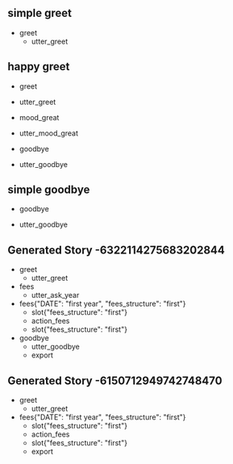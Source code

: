 ## simple greet
* greet
  - utter_greet

## happy greet
* greet
 - utter_greet
* mood_great
 - utter_mood_great
* goodbye
 - utter_goodbye

## simple goodbye
* goodbye
 - utter_goodbye
 


## Generated Story -6322114275683202844
* greet
    - utter_greet
* fees
    - utter_ask_year
* fees{"DATE": "first year", "fees_structure": "first"}
    - slot{"fees_structure": "first"}
    - action_fees
    - slot{"fees_structure": "first"}
* goodbye
    - utter_goodbye
    - export

## Generated Story -6150712949742748470
* greet
    - utter_greet
* fees{"DATE": "first year", "fees_structure": "first"}
    - slot{"fees_structure": "first"}
    - action_fees
    - slot{"fees_structure": "first"}
    - export

